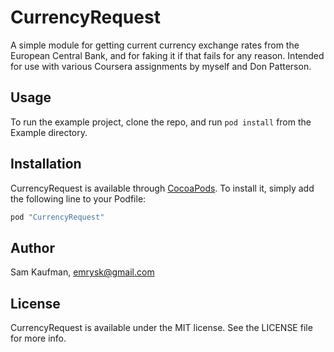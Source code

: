# CurrencyRequest

A simple module for getting current currency exchange rates from the European
Central Bank, and for faking it if that fails for any reason. Intended for use
with various Coursera assignments by myself and Don Patterson.

## Usage

To run the example project, clone the repo, and run `pod install` from the
Example directory.

## Installation

CurrencyRequest is available through [CocoaPods](http://cocoapods.org). To install
it, simply add the following line to your Podfile:

```ruby
pod "CurrencyRequest"
```

## Author

Sam Kaufman, emrysk@gmail.com

## License

CurrencyRequest is available under the MIT license. See the LICENSE file for
more info.
